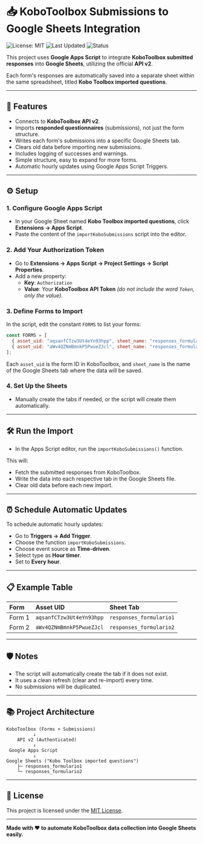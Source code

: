 # 📥 KoboToolbox Submissions to Google Sheets Integration

![License: MIT](https://img.shields.io/badge/License-MIT-yellow.svg)
![Last Updated](https://img.shields.io/badge/last%20updated-July%202024-blue)
![Status](https://img.shields.io/badge/status-active-brightgreen)

This project uses **Google Apps Script** to integrate **KoboToolbox submitted responses** into **Google Sheets**, utilizing the official **API v2**.

Each form's responses are automatically saved into a separate sheet within the same spreadsheet, titled **Kobo Toolbox imported questions**.

---

## 🚀 Features
- Connects to **KoboToolbox API v2**.
- Imports **responded questionnaires** (submissions), not just the form structure.
- Writes each form's submissions into a specific Google Sheets tab.
- Clears old data before importing new submissions.
- Includes logging of successes and warnings.
- Simple structure, easy to expand for more forms.
- Automatic hourly updates using Google Apps Script Triggers.

---

## ⚙️ Setup

### 1. Configure Google Apps Script

- In your Google Sheet named **Kobo Toolbox imported questions**, click **Extensions → Apps Script**.
- Paste the content of the `importKoboSubmissions` script into the editor.

### 2. Add Your Authorization Token

- Go to **Extensions → Apps Script → Project Settings → Script Properties**.
- Add a new property:
  - **Key**: `Authorization`
  - **Value**: Your **KoboToolbox API Token** *(do not include the word `Token`, only the value)*.

### 3. Define Forms to Import

In the script, edit the constant `FORMS` to list your forms:

```javascript
const FORMS = [
  { asset_uid: "aqsanfCTzw3Ut4eYn93hpp", sheet_name: "responses_formulario1" },
  { asset_uid: "aWv4QZNmBmnkP5PwueZJcl", sheet_name: "responses_formulario2" }
];
```

Each `asset_uid` is the form ID in KoboToolbox, and `sheet_name` is the name of the Google Sheets tab where the data will be saved.

### 4. Set Up the Sheets

- Manually create the tabs if needed, or the script will create them automatically.

---

## 🛠️ Run the Import

- In the Apps Script editor, run the `importKoboSubmissions()` function.

This will:
- Fetch the submitted responses from KoboToolbox.
- Write the data into each respective tab in the Google Sheets file.
- Clear old data before each new import.

---

## ⏰ Schedule Automatic Updates

To schedule automatic hourly updates:
- Go to **Triggers → Add Trigger**.
- Choose the function `importKoboSubmissions`.
- Choose event source as **Time-driven**.
- Select type as **Hour timer**.
- Set to **Every hour**.

---

## 📋 Example Table

| Form | Asset UID | Sheet Tab |
|:----|:---------|:---------|
| Form 1 | `aqsanfCTzw3Ut4eYn93hpp` | `responses_formulario1` |
| Form 2 | `aWv4QZNmBmnkP5PwueZJcl` | `responses_formulario2` |

---

## 🛡️ Notes
- The script will automatically create the tab if it does not exist.
- It uses a clean refresh (clear and re-import) every time.
- No submissions will be duplicated.

---

## 📚 Project Architecture

```plaintext
KoboToolbox (Forms + Submissions)
          ↓
    API v2 (Authenticated)
          ↓
 Google Apps Script
          ↓
Google Sheets ("Kobo Toolbox imported questions")
    ├─ responses_formulario1
    └─ responses_formulario2
```

---

## 📄 License

This project is licensed under the [MIT License](LICENSE).

---

**Made with ❤️ to automate KoboToolbox data collection into Google Sheets easily.**

